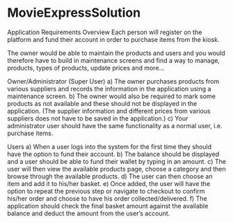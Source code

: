 # MovieExpressSolution

Application Requirements
Overview
Each person will register on the platform and fund their account in order to purchase items from the kiosk.

The owner would be able to maintain the products and users and you would therefore have to build in maintenance screens and find a way to manage, products, types of products, update prices and more…

Owner/Administrator (Super User)
a)	The owner purchases products from various suppliers and records the information in the application using a maintenance screen.
b)	The owner would also be required to mark some products as not available and these should not be displayed in the application.
(The supplier information and different prices from various suppliers does not have to be saved in the application.)
c)	Your administrator user should have the same functionality as a normal user, i.e. purchase items.

Users
a)	When a user logs into the system for the first time they should have the option to fund their account.
b)	The balance should be displayed and a user should be able to fund their wallet by typing in an amount.
c)	The user will then view the available products page, choose a category and then browse through the available products.
d)	The user can then choose an item and add it to his/her basket. 
e)	Once added, the user will have the option to repeat the previous step or navigate to checkout to confirm his/her order and choose to have his order collected/delivered.
f)	The application should check the final basket amount against the available balance and deduct the amount from the user’s account. 
